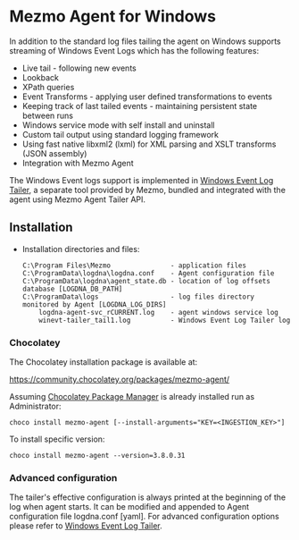 # Mezmo Agent for Windows

In addition to the standard log files tailing the agent on Windows supports streaming of Windows Event Logs which has the following features:
* Live tail - following new events
* Lookback
* XPath queries
* Event Transforms - applying user defined transformations to events
* Keeping track of last tailed events - maintaining persistent state between runs
* Windows service mode with self install and uninstall
* Custom tail output using standard logging framework
* Using fast native libxml2 (lxml) for XML parsing and XSLT transforms (JSON assembly)
* Integration with Mezmo Agent

The Windows Event logs support is implemented in [Windows Event Log Tailer](https://github.com/logdna/winevt-tailer), a separate tool provided by Mezmo, bundled and integrated with the agent using Mezmo Agent Tailer API.


## Installation

- Installation directories and files:

  ```
  C:\Program Files\Mezmo               - application files
  C:\ProgramData\logdna\logdna.conf    - Agent configuration file
  C:\ProgramData\logdna\agent_state.db - location of log offsets database [LOGDNA_DB_PATH]
  C:\ProgramData\logs                  - log files directory monitored by Agent [LOGDNA_LOG_DIRS]
      logdna-agent-svc_rCURRENT.log    - agent windows service log
      winevt-tailer_tail1.log          - Windows Event Log Tailer log
  ```

### Chocolatey

The Chocolatey installation package is available at:

https://community.chocolatey.org/packages/mezmo-agent/

Assuming [Chocolatey Package Manager](https://chocolatey.org/install) is already installed run as Administrator:

```
choco install mezmo-agent [--install-arguments="KEY=<INGESTION_KEY>"]
```

To install specific version:

```
choco install mezmo-agent --version=3.8.0.31
```

### Advanced configuration

The tailer's effective configuration is always printed at the beginning of the log when agent starts. It can be modified and appended to Agent configuration file logdna.conf [yaml]. For advanced configuration options please refer to [Windows Event Log Tailer](https://github.com/logdna/winevt-tailer).


